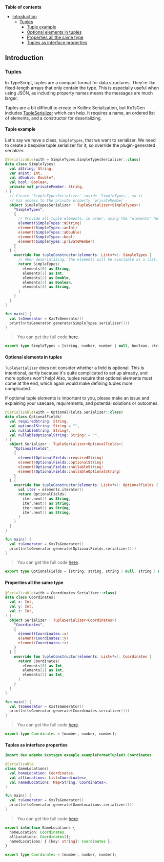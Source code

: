 <!--- TEST_NAME TsExportFormatTest -->


**Table of contents**

<!--- TOC -->

* [Introduction](#introduction)
  * [Tuples](#tuples)
    * [Tuple example](#tuple-example)
    * [Optional elements in tuples](#optional-elements-in-tuples)
    * [Properties all the same type](#properties-all-the-same-type)
    * [Tuples as interface properties](#tuples-as-interface-properties)

<!--- END -->


<!--- INCLUDE .*\.kt
import dev.adamko.kxstsgen.*
import dev.adamko.kxstsgen.core.experiments.TupleSerializer
import kotlinx.serialization.*
-->

## Introduction

### Tuples

In TypeScript, tuples are a compact format for data structures. They're like fixed-length arrays
that only contain the type. This is especially useful when using JSON, as including property names
means the messages are much larger.

Tuples are a bit difficult to create in Kotlinx Serialization, but KxTsGen includes
[TupleSerializer](../modules/kxs-ts-gen-core/src/commonMain/kotlin/dev/adamko/kxstsgen)
which can help. It requires a name, an ordered list of elements, and a constructor for
deserializing.

#### Tuple example

Let's say we have a class, `SimpleTypes`, that we want to serializer. We need to create a bespoke
tuple serializer for it, so override the plugin-generated serializer.

```kotlin
@Serializable(with = SimpleTypes.SimpleTypesSerializer::class)
data class SimpleTypes(
  val aString: String,
  var anInt: Int,
  val aDouble: Double?,
  val bool: Boolean,
  private val privateMember: String,
) {
  // Create `SimpleTypesSerializer` inside `SimpleTypes`, so it
  // has access to the private property `privateMember`.
  object SimpleTypesSerializer : TupleSerializer<SimpleTypes>(
    "SimpleTypes",
    {
      // Provide all tuple elements, in order, using the 'elements' helper method.
      element(SimpleTypes::aString)
      element(SimpleTypes::anInt)
      element(SimpleTypes::aDouble)
      element(SimpleTypes::bool)
      element(SimpleTypes::privateMember)
    }
  ) {
    override fun tupleConstructor(elements: List<*>): SimpleTypes {
      // When deserializing, the elements will be available as a list, in the order defined
      return SimpleTypes(
        elements[0] as String,
        elements[1] as Int,
        elements[2] as Double,
        elements[3] as Boolean,
        elements[4] as String,
      )
    }
  }
}

fun main() {
  val tsGenerator = KxsTsGenerator()
  println(tsGenerator.generate(SimpleTypes.serializer()))
}
```

> You can get the full code [here](./code/example/example-format-tuple-01.kt).

```typescript
export type SimpleTypes = [string, number, number | null, boolean, string];
```

<!--- TEST -->

#### Optional elements in tuples

`TupleSerializer` does not consider whether a field is optional. This is intentional, partly because
it's quite complicated to set up already, and more options won't help! Also, tuples require that
optional elements must come at the end, which again would make defining tuples more complicated.

If optional tuple elements is important to you, please make an issue and explaining your usecase,
requirements, and potential solutions or outcomes.

```kotlin
@Serializable(with = OptionalFields.Serializer::class)
data class OptionalFields(
  val requiredString: String,
  val optionalString: String = "",
  val nullableString: String?,
  val nullableOptionalString: String? = "",
) {
  object Serializer : TupleSerializer<OptionalFields>(
    "OptionalFields",
    {
      element(OptionalFields::requiredString)
      element(OptionalFields::optionalString)
      element(OptionalFields::nullableString)
      element(OptionalFields::nullableOptionalString)
    }
  ) {
    override fun tupleConstructor(elements: List<*>): OptionalFields {
      val iter = elements.iterator()
      return OptionalFields(
        iter.next() as String,
        iter.next() as String,
        iter.next() as String,
        iter.next() as String,
      )
    }
  }
}

fun main() {
  val tsGenerator = KxsTsGenerator()
  println(tsGenerator.generate(OptionalFields.serializer()))
}
```

> You can get the full code [here](./code/example/example-format-tuple-02.kt).

```typescript
export type OptionalFields = [string, string, string | null, string | null];
```

<!--- TEST -->

#### Properties all the same type

```kotlin
@Serializable(with = Coordinates.Serializer::class)
data class Coordinates(
  val x: Int,
  val y: Int,
  val z: Int,
) {
  object Serializer : TupleSerializer<Coordinates>(
    "Coordinates",
    {
      element(Coordinates::x)
      element(Coordinates::y)
      element(Coordinates::z)
    }
  ) {
    override fun tupleConstructor(elements: List<*>): Coordinates {
      return Coordinates(
        elements[0] as Int,
        elements[1] as Int,
        elements[2] as Int,
      )
    }
  }
}

fun main() {
  val tsGenerator = KxsTsGenerator()
  println(tsGenerator.generate(Coordinates.serializer()))
}
```

> You can get the full code [here](./code/example/example-format-tuple-03.kt).

```typescript
export type Coordinates = [number, number, number];
```

<!--- TEST -->

#### Tuples as interface properties

```kotlin
import dev.adamko.kxstsgen.example.exampleFormatTuple03.Coordinates

@Serializable
class GameLocations(
  val homeLocation: Coordinates,
  val allLocations: List<Coordinates>,
  val namedLocations: Map<String, Coordinates>,
)

fun main() {
  val tsGenerator = KxsTsGenerator()
  println(tsGenerator.generate(GameLocations.serializer()))
}
```

> You can get the full code [here](./code/example/example-format-tuple-04.kt).

```typescript
export interface GameLocations {
  homeLocation: Coordinates;
  allLocations: Coordinates[];
  namedLocations: { [key: string]: Coordinates };
}

export type Coordinates = [number, number, number];
```

<!--- TEST -->
